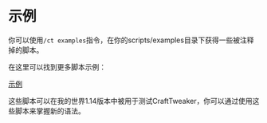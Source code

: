 # 示例

你可以使用`/ct examples`指令，在你的scripts/examples目录下获得一些被注释掉的脚本。

在这里可以找到更多脚本示例：

[示例](https://github.com/CraftTweaker/CraftTweaker/tree/1.16/src/main/resources/data/crafttweaker/scripts)

这些脚本可以在我的世界1.14版本中被用于测试CraftTweaker，你可以通过使用这些脚本来掌握新的语法。